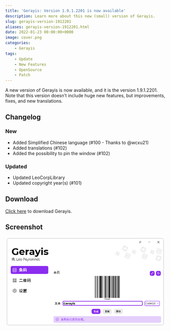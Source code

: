 ```yaml
---
title: 'Gerayis: Version 1.9.1.2201 is now available'
description: Learn more about this new (small) version of Gerayis.
slug: gerayis-version-1912201
aliases: gerayis-version-1912201.html
date: 2022-01-23 00:00:00+0000
image: cover.png
categories:
    - Gerayis
tags:
    - Update
    - New Features
    - OpenSource
    - Patch
---
```

A new version of Gerayis is now available, and it is the version 1.9.1.2201. Note that this version doesn’t include huge new features, but improvements, fixes, and new translations.

## Changelog
### New
- Added Simplified Chinese language (#100 - Thanks to @wcxu21)
- Added translations (#102)
- Added the possibility to pin the window (#102)
### Updated
- Updated LeoCorpLibrary
- Updated copyright year(s) (#101)

## Download

[Click here](https://tinyurl.com/DownloadGerayis) to download Gerayis.

## Screenshot
![The "Bar code" page of Gerayis, with the user interface in Chinese.](cover.png)